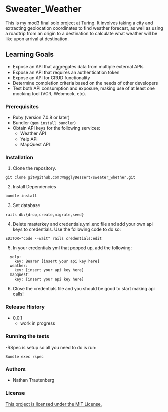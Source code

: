 # Sweater_Weather

This is my mod3 final solo project at Turing. It involves taking a city and extracting geolocation coordinates to find weather forecast, as well as using a roadtrip from an origin to a destination to calculate what weather will be like upon arrival at destination.

## Learning Goals

- Expose an API that aggregates data from multiple external APIs
- Expose an API that requires an authentication token
- Expose an API for CRUD functionality
- Determine completion criteria based on the needs of other developers
- Test both API consumption and exposure, making use of at least one mocking tool (VCR, Webmock, etc).

### Prerequisites

- Ruby (version 7.0.8 or later)
- Bundler (`gem install bundler`)
- Obtain API keys for the following services:
  * Weather API
  * Yelp API
  * MapQuest API

### Installation

1. Clone the repository.

```
git clone git@github.com:WagglyDessert/sweater_whether.git
```

2. Install Dependencies

```
bundle install
```

3. Set database

```
rails db:{drop,create,migrate,seed}
```

4. Delete masterkey and credentials.yml.enc file and add your own api keys to credentials. Use the following code to do so:

```
EDITOR="code --wait" rails credentials:edit
```

5. In your credentials yml that popped up, add the following:
```
  yelp:
    key: Bearer [insert your api key here]
  weather:
    key: [insert your api key here]
  mapquest:
    key: [insert your api key here]
```
6. Close the credentials file and you should be good to start making api calls!

### Release History
* 0.0.1
  * work in progress

### Running the tests
  -RSpec is setup so all you need to do is run:

```
Bundle exec rspec
```

### Authors
  * Nathan Trautenberg

### License
[This project is licensed under the MIT License.](https://www.mit.edu/~amini/LICENSE.md)
